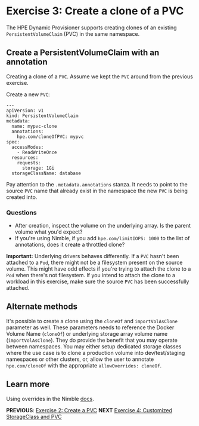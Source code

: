 # Exercise 3: Create a clone of a PVC
The HPE Dynamic Provisioner supports creating clones of an existing `PersistentVolumeClaim` (PVC) in the same namespace.

## Create a PersistentVolumeClaim with an annotation
Creating a clone of a `PVC`. Assume we kept the `PVC` around from the previous exercise.

Create a new `PVC`:
```
---
apiVersion: v1
kind: PersistentVolumeClaim
metadata:
  name: mypvc-clone
  annotations:
    hpe.com/cloneOfPVC: mypvc
spec:
  accessModes:
    - ReadWriteOnce
  resources:
    requests:
      storage: 1Gi
  storageClassName: database
```
Pay attention to the `.metadata.annotations` stanza. It needs to point to the source `PVC` name that already exist in the namespace the new `PVC` is being created into.

### Questions

* After creation, inspect the volume on the underlying array. Is the parent volume what you'd expect?
* If you're using Nimble, if you add `hpe.com/limitIOPS: 1000` to the list of annotations, does it create a throttled clone?

**Important:** Underlying drivers behaves differently. If a `PVC` hasn't been attached to a `Pod`, there might not be a filesystem present on the source volume. This might have odd effects if you're trying to attach the clone to a `Pod` when there's not filesystem. If you intend to attach the clone to a workload in this exercise, make sure the source `PVC` has been successfully attached.

## Alternate methods
It's possible to create a clone using the `cloneOf` and `importVolAsClone` parameter as well. These parameters needs to reference the Docker Volume Name (`cloneOf`) or underlying storage array volume name (`importVolAsClone`). They do provide the benefit that you may operate between namespaces. You may either setup dedicated storage classes where the use case is to clone a production volume into dev/test/staging namespaces or other clusters, or, allow the user to annotate `hpe.com/cloneOf` with the appropriate `allowOverrides: cloneOf`.

## Learn more
Using overrides in the Nimble [docs](https://github.com/hpe-storage/flexvolume-driver/blob/master/USING.md#using-overrides).

**PREVIOUS**: [Exercise 2: Create a PVC](create_a_pvc.md)
**NEXT** [Exercise 4: Customized StorageClass and PVC](customize_storageclass.md)
